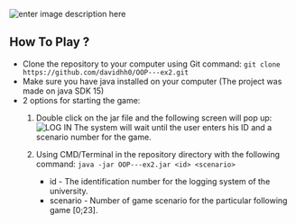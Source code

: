 ![enter image description here](https://images-wixmp-ed30a86b8c4ca887773594c2.wixmp.com/f/f21a74a1-65e0-4c8b-9b4f-80db3b5bbddb/d4j9r5t-b6e665df-0ef6-4228-8896-9a9b1a0b9932.jpg?token=eyJ0eXAiOiJKV1QiLCJhbGciOiJIUzI1NiJ9.eyJzdWIiOiJ1cm46YXBwOiIsImlzcyI6InVybjphcHA6Iiwib2JqIjpbW3sicGF0aCI6IlwvZlwvZjIxYTc0YTEtNjVlMC00YzhiLTliNGYtODBkYjNiNWJiZGRiXC9kNGo5cjV0LWI2ZTY2NWRmLTBlZjYtNDIyOC04ODk2LTlhOWIxYTBiOTkzMi5qcGcifV1dLCJhdWQiOlsidXJuOnNlcnZpY2U6ZmlsZS5kb3dubG9hZCJdfQ.H3fYfKxbmr_xGx-fyLJTJ8mZ_kPMgBfiMgGrmu6Sjiw)
## How To Play ?

 - Clone the repository to your computer using Git command:
  `git clone https://github.com/davidhh0/OOP---ex2.git`
 - Make sure you have java installed on your computer (The project was made on java SDK 15)
 - 2 options for starting the game: 
	 1. Double click on the jar file and the following screen will pop up:
		 ![LOG IN](https://i.ibb.co/HHJ0dks/LOGO-300.png)
		 The system will wait until the user enters his ID and a scenario number for the game.
	 3. Using CMD/Terminal in the repository directory with the following command:
		`java -jar OOP---ex2.jar <id> <scenario>`
		
		 -  id - The identification number for the logging system of the university.
		 - scenario - Number of game scenario for the particular following game [0;23].
		 


		

 

